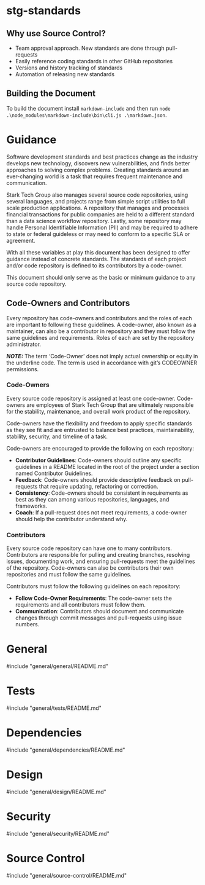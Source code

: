 # stg-standards

## Why use Source Control?
 - Team approval approach. New standards are done through pull-requests
 - Easily reference coding standards in other GitHub repositories
 - Versions and history tracking of standards
 - Automation of releasing new standards

## Building the Document
To build the document install ```markdown-include``` and then run ``` node .\node_modules\markdown-include\bin\cli.js .\markdown.json ```.


# Guidance
Software development standards and best practices change as the industry develops new technology, discovers new vulnerabilities, and finds better approaches to solving complex problems. Creating standards around an ever-changing world is a task that requires frequent maintenance and communication.

Stark Tech Group also manages several source code repositories, using several languages, and projects range from simple script utilities to full scale production applications. A repository that manages and processes financial transactions for public companies are held to a different standard than a data science workflow repository. Lastly, some repository may handle Personal Identifiable Information (PII) and may be required to adhere to state or federal guideless or may need to conform to a specific SLA or agreement.

With all these variables at play this document has been designed to offer guidance instead of concrete standards. The standards of each project and/or code repository is defined to its contributors by a code-owner.

This document should only serve as the basic or minimum guidance to any source code repository.


## Code-Owners and Contributors
Every repository has code-owners and contributors and the roles of each are important to following these guidelines. A code-owner, also known as a maintainer, can also be a contributor in repository and they must follow the same guidelines and requirements. Roles of each are set by the repository administrator.

**_NOTE:_** The term ‘Code-Owner’ does not imply actual ownership or equity in the underline code. The term is used in accordance with git’s CODEOWNER permissions.

### Code-Owners
Every source code repository is assigned at least one code-owner. Code-owners are employees of Stark Tech Group that are ultimately responsible for the stability, maintenance, and overall work product of the repository.

Code-owners have the flexibility and freedom to apply specific standards as they see fit and are entrusted to balance best practices, maintainability, stability, security, and timeline of a task.

Code-owners are encouraged to provide the following on each repository:

 - **Contributor Guidelines**: Code-owners should outline any specific guidelines in a README located in the root of the project under a section named Contributor Guidelines.
 - **Feedback**: Code-owners should provide descriptive feedback on pull-requests that require updating, refactoring or correction.
 - **Consistency**: Code-owners should be consistent in requirements as best as they can among various repositories, languages, and frameworks.
  - **Coach**: If a pull-request does not meet requirements, a code-owner should help the contributor understand why.

### Contributors
Every source code repository can have one to many contributors. Contributors are responsible for pulling and creating branches, resolving issues, documenting work, and ensuring pull-requests meet the guidelines of the repository. Code-owners can also be contributors their own repositories and must follow the same guidelines.

Contributors must follow the following guidelines on each repository:

- **Follow Code-Owner Requirements**: The code-owner sets the requirements and all contributors must follow them.
- **Communication**: Contributors should document and communicate changes through commit messages and pull-requests using issue numbers.


# General
#include "general/general/README.md"

# Tests
#include "general/tests/README.md"

# Dependencies
#include "general/dependencies/README.md"

# Design
#include "general/design/README.md"

# Security
#include "general/security/README.md"

# Source Control
#include "general/source-control/README.md"